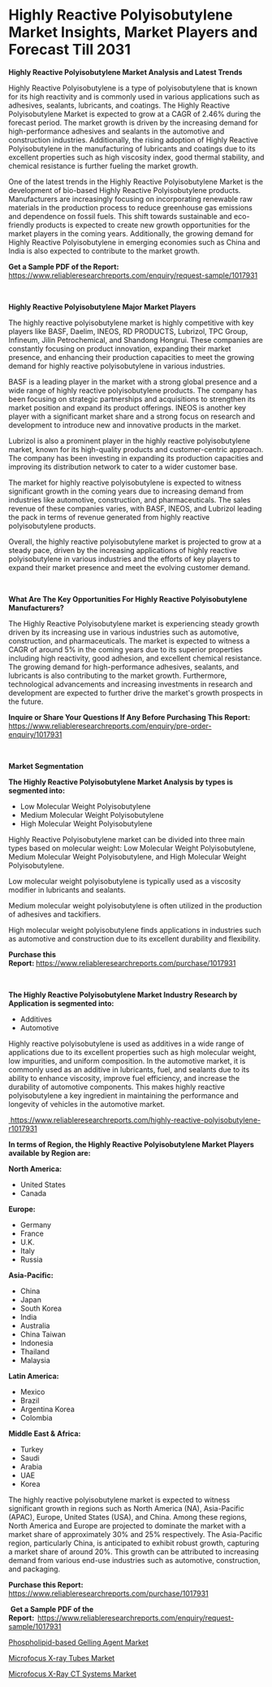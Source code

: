 <p><h1>Highly Reactive Polyisobutylene Market Insights, Market Players and Forecast Till 2031</h1></p><p><strong>Highly Reactive Polyisobutylene Market Analysis and Latest Trends</strong></p>
<p><p>Highly Reactive Polyisobutylene is a type of polyisobutylene that is known for its high reactivity and is commonly used in various applications such as adhesives, sealants, lubricants, and coatings. The Highly Reactive Polyisobutylene Market is expected to grow at a CAGR of 2.46% during the forecast period. The market growth is driven by the increasing demand for high-performance adhesives and sealants in the automotive and construction industries. Additionally, the rising adoption of Highly Reactive Polyisobutylene in the manufacturing of lubricants and coatings due to its excellent properties such as high viscosity index, good thermal stability, and chemical resistance is further fueling the market growth.</p><p>One of the latest trends in the Highly Reactive Polyisobutylene Market is the development of bio-based Highly Reactive Polyisobutylene products. Manufacturers are increasingly focusing on incorporating renewable raw materials in the production process to reduce greenhouse gas emissions and dependence on fossil fuels. This shift towards sustainable and eco-friendly products is expected to create new growth opportunities for the market players in the coming years. Additionally, the growing demand for Highly Reactive Polyisobutylene in emerging economies such as China and India is also expected to contribute to the market growth.</p></p>
<p><strong>Get a Sample PDF of the Report:&nbsp;</strong> <a href="https://www.reliableresearchreports.com/enquiry/request-sample/1017931">https://www.reliableresearchreports.com/enquiry/request-sample/1017931</a></p>
<p>&nbsp;</p>
<p><strong>Highly Reactive Polyisobutylene Major Market Players</strong></p>
<p><p>The highly reactive polyisobutylene market is highly competitive with key players like BASF, Daelim, INEOS, RD PRODUCTS, Lubrizol, TPC Group, Infineum, Jilin Petrochemical, and Shandong Hongrui. These companies are constantly focusing on product innovation, expanding their market presence, and enhancing their production capacities to meet the growing demand for highly reactive polyisobutylene in various industries.</p><p>BASF is a leading player in the market with a strong global presence and a wide range of highly reactive polyisobutylene products. The company has been focusing on strategic partnerships and acquisitions to strengthen its market position and expand its product offerings. INEOS is another key player with a significant market share and a strong focus on research and development to introduce new and innovative products in the market.</p><p>Lubrizol is also a prominent player in the highly reactive polyisobutylene market, known for its high-quality products and customer-centric approach. The company has been investing in expanding its production capacities and improving its distribution network to cater to a wider customer base.</p><p>The market for highly reactive polyisobutylene is expected to witness significant growth in the coming years due to increasing demand from industries like automotive, construction, and pharmaceuticals. The sales revenue of these companies varies, with BASF, INEOS, and Lubrizol leading the pack in terms of revenue generated from highly reactive polyisobutylene products.</p><p>Overall, the highly reactive polyisobutylene market is projected to grow at a steady pace, driven by the increasing applications of highly reactive polyisobutylene in various industries and the efforts of key players to expand their market presence and meet the evolving customer demand.</p></p>
<p>&nbsp;</p>
<p><strong>What Are The Key Opportunities For Highly Reactive Polyisobutylene Manufacturers?</strong></p>
<p><p>The Highly Reactive Polyisobutylene market is experiencing steady growth driven by its increasing use in various industries such as automotive, construction, and pharmaceuticals. The market is expected to witness a CAGR of around 5% in the coming years due to its superior properties including high reactivity, good adhesion, and excellent chemical resistance. The growing demand for high-performance adhesives, sealants, and lubricants is also contributing to the market growth. Furthermore, technological advancements and increasing investments in research and development are expected to further drive the market's growth prospects in the future.</p></p>
<p><strong>Inquire or Share Your Questions If Any Before Purchasing This Report:</strong> <a href="https://www.reliableresearchreports.com/enquiry/pre-order-enquiry/1017931">https://www.reliableresearchreports.com/enquiry/pre-order-enquiry/1017931</a></p>
<p>&nbsp;</p>
<p><strong>Market Segmentation</strong></p>
<p><strong>The Highly Reactive Polyisobutylene Market Analysis by types is segmented into:</strong></p>
<p><ul><li>Low Molecular Weight Polyisobutylene</li><li>Medium Molecular Weight Polyisobutylene</li><li>High Molecular Weight Polyisobutylene</li></ul></p>
<p><p>Highly Reactive Polyisobutylene market can be divided into three main types based on molecular weight: Low Molecular Weight Polyisobutylene, Medium Molecular Weight Polyisobutylene, and High Molecular Weight Polyisobutylene. </p><p>Low molecular weight polyisobutylene is typically used as a viscosity modifier in lubricants and sealants. </p><p>Medium molecular weight polyisobutylene is often utilized in the production of adhesives and tackifiers. </p><p>High molecular weight polyisobutylene finds applications in industries such as automotive and construction due to its excellent durability and flexibility.</p></p>
<p><strong>Purchase this Report:&nbsp;</strong><a href="https://www.reliableresearchreports.com/purchase/1017931">https://www.reliableresearchreports.com/purchase/1017931</a></p>
<p>&nbsp;</p>
<p><strong>The Highly Reactive Polyisobutylene Market Industry Research by Application is segmented into:</strong></p>
<p><ul><li>Additives</li><li>Automotive</li></ul></p>
<p><p>Highly reactive polyisobutylene is used as additives in a wide range of applications due to its excellent properties such as high molecular weight, low impurities, and uniform composition. In the automotive market, it is commonly used as an additive in lubricants, fuel, and sealants due to its ability to enhance viscosity, improve fuel efficiency, and increase the durability of automotive components. This makes highly reactive polyisobutylene a key ingredient in maintaining the performance and longevity of vehicles in the automotive market.</p></p>
<p><a href="https://www.reliableresearchreports.com/highly-reactive-polyisobutylene-r1017931">&nbsp;https://www.reliableresearchreports.com/highly-reactive-polyisobutylene-r1017931</a></p>
<p><strong>In terms of Region, the Highly Reactive Polyisobutylene Market Players available by Region are:</strong></p>
<p>
    <p> <strong> North America: </strong>
        <ul>
            <li>United States</li>
            <li>Canada</li>
        </ul>
        </p> 
    <p> <strong> Europe: </strong>
        <ul>
            <li>Germany</li>
            <li>France</li>
            <li>U.K.</li>
            <li>Italy</li>
            <li>Russia</li>
        </ul>
        </p> 
    <p> <strong> Asia-Pacific: </strong>
        <ul>
            <li>China</li>
            <li>Japan</li>
            <li>South Korea</li>
            <li>India</li>
            <li>Australia</li>
            <li>China Taiwan</li>
            <li>Indonesia</li>
            <li>Thailand</li>
            <li>Malaysia</li>
        </ul>
        </p> 
    <p> <strong> Latin America: </strong>
        <ul>
            <li>Mexico</li>
            <li>Brazil</li>
            <li>Argentina Korea</li>
            <li>Colombia</li>
        </ul>
        </p> 
    <p> <strong> Middle East & Africa: </strong>
        <ul>
            <li>Turkey</li>
            <li>Saudi</li>
            <li>Arabia</li>
            <li>UAE</li>
            <li>Korea</li>
        </ul>
    </p>
    </p>
<p><p>The highly reactive polyisobutylene market is expected to witness significant growth in regions such as North America (NA), Asia-Pacific (APAC), Europe, United States (USA), and China. Among these regions, North America and Europe are projected to dominate the market with a market share of approximately 30% and 25% respectively. The Asia-Pacific region, particularly China, is anticipated to exhibit robust growth, capturing a market share of around 20%. This growth can be attributed to increasing demand from various end-use industries such as automotive, construction, and packaging.</p></p>
<p><strong>Purchase this Report: </strong><a href="https://www.reliableresearchreports.com/purchase/1017931">https://www.reliableresearchreports.com/purchase/1017931</a></p>
<p>&nbsp;<strong>Get a Sample PDF of the Report:&nbsp;&nbsp;</strong><a href="https://www.reliableresearchreports.com/enquiry/request-sample/1017931">https://www.reliableresearchreports.com/enquiry/request-sample/1017931</a></p>
<p><strong></strong></p>
<p><p><a href="https://github.com/mdmasty/Market-Research-Report-List-1/blob/main/phospholipid-based-gelling-agent-market.md">Phospholipid-based Gelling Agent Market</a></p><p><a href="https://github.com/baileope6754/Market-Research-Report-List-1/blob/main/microfocus-x-ray-tubes-market.md">Microfocus X-ray Tubes Market</a></p><p><a href="https://github.com/josephpullman6599/Market-Research-Report-List-1/blob/main/microfocus-x-ray-ct-systems-market.md">Microfocus X-Ray CT Systems Market</a></p></p>